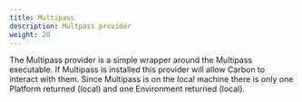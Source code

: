 ```yaml
---
title: Multipass
description: Multpass provider
weight: 20
---
```


The Multipass provider is a simple wrapper around the Multipass executable. If Multipass is installed this provider will allow Carbon to interact with them. Since Multipass is on the local machine there is only one Platform returned (local) and one Environment returned (local).
